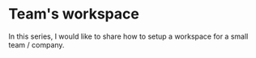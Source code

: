 # Team's workspace
In this series, I would like to share how to setup a workspace for a small team / company.
